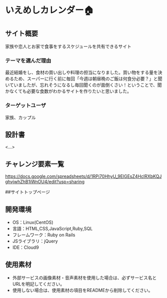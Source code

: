 # いえめしカレンダー🏠

## サイト概要
家族や恋人とお家で食事をするスケジュールを共有できるサイト

### テーマを選んだ理由
最近結婚をし、食材の買い出しや料理の担当になりました。買い物をする量を決めるため、スーパーに行く前に毎回「今週は朝昼晩のご飯は何食分必要？」と聞いていましたが、忘れそうになるし毎回聞くのが面倒くさい！ということで、聞かなくても必要な食数がわかるサイトを作りたいと思いました。

### ターゲットユーザ
家族、カップル

## 設計書
<...>

## チャレンジ要素一覧
https://docs.google.com/spreadsheets/d/1RPi70HhyU_9ElGEsZ4HclRXbKQJghvjwhZhB1iWnOU4/edit?usp=sharing

##サイトトップページ


## 開発環境
- OS：Linux(CentOS)
- 言語：HTML,CSS,JavaScript,Ruby,SQL
- フレームワーク：Ruby on Rails
- JSライブラリ：jQuery
- IDE：Cloud9

## 使用素材
- 外部サービスの画像素材・音声素材を使用した場合は、必ずサービス名とURLを明記してください。
- 使用しない場合は、使用素材の項目をREADMEから削除してください。
